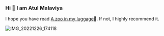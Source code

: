 ### Hi 👋 I am Atul Malaviya 
I hope you have read [A zoo in my luggage](https://www.penguin.co.uk/books/392/3920/a-zoo-in-my-luggage/9780241955826.html)📖. If not, I highly recommend it. 
 
![IMG_20221226_174118](https://user-images.githubusercontent.com/6857119/231309261-f7c726c7-4c33-484f-9c55-a3e619f6fada.jpg)
